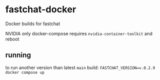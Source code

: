 # fastchat-docker
Docker builds for fastchat

NVIDIA only
docker-compose requires `nvidia-container-toolkit` and reboot

## running
to run another version than latest `main` build:
`FASTCHAT_VERSION=v.0.2.9 docker compose up`
